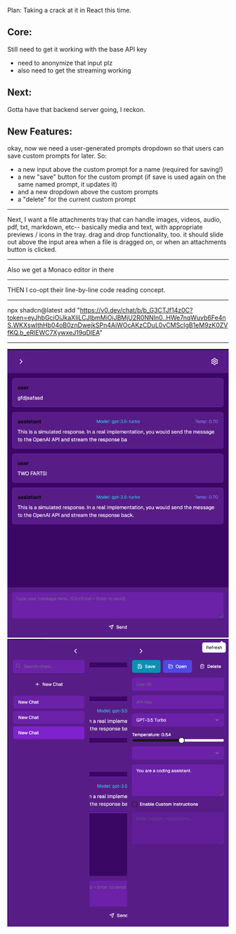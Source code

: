 
Plan: Taking a crack at it in React this time.

Core:
---
Still need to get it working with the base API key
- need to anonymize that input plz
- also need to get the streaming working


Next:
---
Gotta have that backend server going, I reckon.



New Features:
---
okay, now we need a user-generated prompts dropdown so that users can save custom prompts for later. So:
- a new input above the custom prompt for a name (required for saving!)
- a new "save" button for the custom prompt (if save is used again on the same named prompt, it updates it)
- and a new dropdown above the custom prompts
- a "delete" for the current custom prompt

---
Next, I want a file attachments tray that can handle images, videos, audio, pdf, txt, markdown, etc-- basically media and text, with appropriate previews / icons in the tray. drag and drop functionality, too. it should slide out above the input area when a file is dragged on, or when an attachments button is clicked.

---
Also we get a Monaco editor in there

---
THEN I co-opt their line-by-line code reading concept.

---
npx shadcn@latest add "https://v0.dev/chat/b/b_G3CTJf14z0C?token=eyJhbGciOiJkaXIiLCJlbmMiOiJBMjU2R0NNIn0..HWe7nqWuvb6Fe4nS.WKXswlthHb04oB0znDwejkSPn4AiWOcAKzCDuL0vCMScIgB1eM9zK0ZVfKQ.b_eRlEWC7XywxeJ19qDlEA"

---
![chat](image.png)
![panels](image-1.png)

